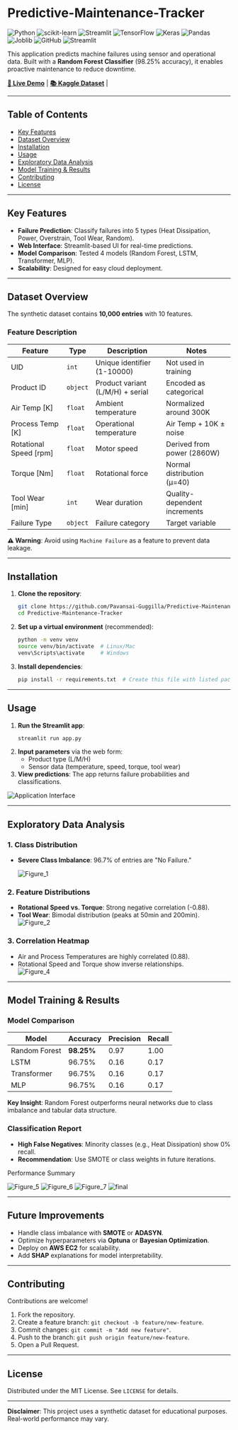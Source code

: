 # Predictive-Maintenance-Tracker

![Python](https://img.shields.io/badge/Python-3776AB?style=flat&logo=python&logoColor=white)
![scikit-learn](https://img.shields.io/badge/scikit--learn-F7931E?style=flat&logo=scikit-learn&logoColor=white)
![Streamlit](https://img.shields.io/badge/Streamlit-FF4B4B?style=flat&logo=streamlit&logoColor=white)
![TensorFlow](https://img.shields.io/badge/TensorFlow-FF6F00?style=flat&logo=tensorflow&logoColor=white)
![Keras](https://img.shields.io/badge/Keras-D00000?style=flat&logo=keras&logoColor=white)
![Pandas](https://img.shields.io/badge/Pandas-150458?style=flat&logo=pandas&logoColor=white)
![Joblib](https://img.shields.io/badge/Joblib-4285F4?style=flat&logo=googlecolab&logoColor=white) 
![GitHub](https://img.shields.io/badge/license-MIT-blue) ![Streamlit](https://img.shields.io/badge/Deployed_on-Streamlit-FF4B4B)  

This application predicts machine failures using sensor and operational data. Built with a **Random Forest Classifier** (98.25% accuracy), it enables proactive maintenance to reduce downtime.  

**[🚀 Live Demo](https://predictive-maintenance-using-machine-learning.streamlit.app/)** | **[📚 Kaggle Dataset](https://www.kaggle.com/datasets/shivamb/machine-predictive-maintenance-classification)** | 

---

## Table of Contents  
- [Key Features](#key-features)  
- [Dataset Overview](#dataset-overview)  
- [Installation](#installation)  
- [Usage](#usage)  
- [Exploratory Data Analysis](#exploratory-data-analysis)  
- [Model Training & Results](#model-training--results)  
- [Contributing](#contributing)  
- [License](#license)  

---

## Key Features  
- **Failure Prediction**: Classify failures into 5 types (Heat Dissipation, Power, Overstrain, Tool Wear, Random).  
- **Web Interface**: Streamlit-based UI for real-time predictions.  
- **Model Comparison**: Tested 4 models (Random Forest, LSTM, Transformer, MLP).  
- **Scalability**: Designed for easy cloud deployment.  

---

## Dataset Overview  
The synthetic dataset contains **10,000 entries** with 10 features.  

### Feature Description  
| Feature | Type | Description | Notes |  
|---------|------|-------------|-------|  
| UID | `int` | Unique identifier (1-10000) | Not used in training |  
| Product ID | `object` | Product variant (L/M/H) + serial | Encoded as categorical |  
| Air Temp [K] | `float` | Ambient temperature | Normalized around 300K |  
| Process Temp [K] | `float` | Operational temperature | Air Temp + 10K ± noise |  
| Rotational Speed [rpm] | `float` | Motor speed | Derived from power (2860W) |  
| Torque [Nm] | `float` | Rotational force | Normal distribution (μ=40) |  
| Tool Wear [min] | `int` | Wear duration | Quality-dependent increments |  
| Failure Type | `object` | Failure category | Target variable |  

**⚠️ Warning**: Avoid using `Machine Failure` as a feature to prevent data leakage.  

---

## Installation  
1. **Clone the repository**:  
   ```bash  
   git clone https://github.com/Pavansai-Guggilla/Predictive-Maintenance-Tracker.git  
   cd Predictive-Maintenance-Tracker  
   ```  

2. **Set up a virtual environment** (recommended):  
   ```bash  
   python -m venv venv  
   source venv/bin/activate  # Linux/Mac  
   venv\Scripts\activate     # Windows  
   ```  

3. **Install dependencies**:  
   ```bash  
   pip install -r requirements.txt  # Create this file with listed packages  
   ```  

---

## Usage  
1. **Run the Streamlit app**:  
   ```bash  
   streamlit run app.py  
   ```  
2. **Input parameters** via the web form:  
   - Product type (L/M/H)  
   - Sensor data (temperature, speed, torque, tool wear)  
3. **View predictions**: The app returns failure probabilities and classifications.  

![Application Interface](Capture.PNG)  

---

## Exploratory Data Analysis  

### 1. Class Distribution  
- **Severe Class Imbalance**: 96.7% of entries are "No Failure."  
 
  ![Figure_1](https://github.com/user-attachments/assets/e80ee2f6-363f-414b-9ad3-6e0ff88a5b64)

### 2. Feature Distributions  
- **Rotational Speed vs. Torque**: Strong negative correlation (-0.88).  
- **Tool Wear**: Bimodal distribution (peaks at 50min and 200min).  
  ![Figure_2](https://github.com/user-attachments/assets/e41359c2-2b85-44c0-9169-1efd3aab1719)
  

### 3. Correlation Heatmap  
- Air and Process Temperatures are highly correlated (0.88).  
- Rotational Speed and Torque show inverse relationships.  
  ![Figure_4](https://github.com/user-attachments/assets/56a1f411-1ed9-40f0-871e-25700a3fa7e9)
 

---

## Model Training & Results  

### Model Comparison  
| Model | Accuracy | Precision | Recall |  
|-------|----------|-----------|--------|  
| Random Forest | **98.25%** | 0.97 | 1.00 |  
| LSTM | 96.75% | 0.16 | 0.17 |  
| Transformer | 96.75% | 0.16 | 0.17 |  
| MLP | 96.75% | 0.16 | 0.17 |  

**Key Insight**: Random Forest outperforms neural networks due to class imbalance and tabular data structure.  

### Classification Report  
- **High False Negatives**: Minority classes (e.g., Heat Dissipation) show 0% recall.  
- **Recommendation**: Use SMOTE or class weights in future iterations.  

Performance Summary

![Figure_5](https://github.com/user-attachments/assets/77fe35ee-1270-4648-8de4-24b479fe09c0)
![Figure_6](https://github.com/user-attachments/assets/6ae38394-f099-4843-bdbd-99bf32d574ac)
![Figure_7](https://github.com/user-attachments/assets/b0c24f24-c495-4f14-8948-bd8d7b027091)
![final](https://github.com/user-attachments/assets/2487ee01-bf3a-43a9-b25e-4d798b1a5f09)



---

## Future Improvements  
- Handle class imbalance with **SMOTE** or **ADASYN**.  
- Optimize hyperparameters via **Optuna** or **Bayesian Optimization**.  
- Deploy on **AWS EC2** for scalability.  
- Add **SHAP** explanations for model interpretability.  

---

## Contributing  
Contributions are welcome!  
1. Fork the repository.  
2. Create a feature branch: `git checkout -b feature/new-feature`.  
3. Commit changes: `git commit -m "Add new feature"`.  
4. Push to the branch: `git push origin feature/new-feature`.  
5. Open a Pull Request.  

---

## License  
Distributed under the MIT License. See `LICENSE` for details.  

---

**Disclaimer**: This project uses a synthetic dataset for educational purposes. Real-world performance may vary.
